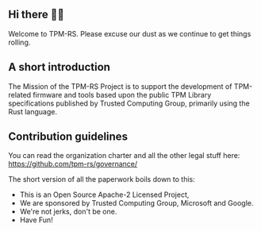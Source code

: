 ## Hi there 🙋‍♀️

Welcome to TPM-RS.  Please excuse our dust as we continue to get things rolling.

## A short introduction
The Mission of the TPM-RS Project is to support the development of TPM-related firmware and tools
based upon the public TPM Library specifications published by Trusted Computing Group, primarily using the Rust language.

## Contribution guidelines 
You can read the organization charter and all the other legal stuff here: https://github.com/tpm-rs/governance/

The short version of all the paperwork boils down to this:

* This is an Open Source Apache-2 Licensed Project,
* We are sponsored by Trusted Computing Group, Microsoft and Google.
* We're not jerks, don't be one.
* Have Fun!

<!--
**Here are some ideas to get you started:**

👩‍💻 Useful resources - where can the community find your docs? Is there anything else the community should know?
🍿 Fun facts - what does your team eat for breakfast?
🧙 Remember, you can do mighty things with the power of [Markdown](https://docs.github.com/github/writing-on-github/getting-started-with-writing-and-formatting-on-github/basic-writing-and-formatting-syntax)
-->
